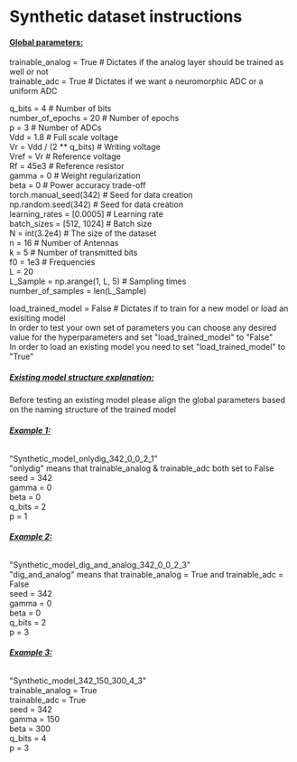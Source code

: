 # Synthetic dataset instructions

#### <u>**Global parameters:**</u>

trainable_analog = True  # Dictates if the analog layer should be trained as well or not  
trainable_adc = True  # Dictates if we want a neuromorphic ADC or a uniform ADC  

q_bits = 4  # Number of bits  
number_of_epochs = 20  # Number of epochs  
p = 3     # Number of ADCs  
Vdd = 1.8  # Full scale voltage  
Vr = Vdd / (2 ** q_bits)  # Writing voltage  
Vref = Vr  # Reference voltage  
Rf = 45e3  # Reference resistor  
gamma = 0  # Weight regularization  
beta = 0  # Power accuracy trade-off  
torch.manual_seed(342)  # Seed for data creation  
np.random.seed(342)  # Seed for data creation  
learning_rates = [0.0005]  # Learning rate  
batch_sizes = [512, 1024]  # Batch size  
N = int(3.2e4)  # The size of the dataset  
n = 16  # Number of Antennas  
k = 5  # Number of transmitted bits  
f0 = 1e3  # Frequencies  
L = 20  
L_Sample = np.arange(1, L, 5)  # Sampling times  
number_of_samples = len(L_Sample)  

load_trained_model = False  # Dictates if to train for a new model or load an exisiting model  
In order to test your own set of parameters you can choose any desired value for the hyperparameters and set "load_trained_model" to "False"  
In order to load an existing model you need to set "load_trained_model" to "True"  


##### <u>**Existing model structure explanation:**</u>  

Before testing an existing model please align the global parameters based on the naming structure of the trained model  

###### <u>**Example 1:**</u>  
"Synthetic_model_onlydig_342_0_0_2_1"  
"onlydig" means that trainable_analog & trainable_adc both set to False  
seed = 342  
gamma = 0  
beta = 0  
q_bits = 2  
p = 1  

###### <u>**Example 2:**</u>  
"Synthetic_model_dig_and_analog_342_0_0_2_3"  
"dig_and_analog" means that trainable_analog = True and trainable_adc = False  
seed = 342  
gamma = 0  
beta = 0  
q_bits = 2  
p = 3  

###### <u>**Example 3:**</u>  
"Synthetic_model_342_150_300_4_3"  
trainable_analog = True  
trainable_adc = True  
seed = 342  
gamma = 150  
beta = 300  
q_bits = 4  
p = 3  